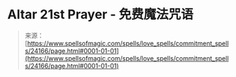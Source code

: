 <!--yml

category: 未分类

date: 2024-06-12 19:09:55

-->

# Altar 21st Prayer - 免费魔法咒语

> 来源：[https://www.spellsofmagic.com/spells/love_spells/commitment_spells/24166/page.html#0001-01-01](https://www.spellsofmagic.com/spells/love_spells/commitment_spells/24166/page.html#0001-01-01)
